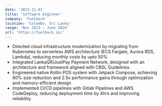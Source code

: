 ```yaml
---
date: '2023-11-01'
title: 'Software Engineer'
company: 'Fuelback'
location: 'Colombo, Sri Lanka'
range: 'Nov 2023 – June 2024'
url: 'https://fuelback.io/'
---
```


- Directed cloud infrastructure modernization by migrating from Kubernetes to serverless AWS architecture (ECS Fargate, Aurora RDS, Lambda), reducing monthly costs by upto 50%
- Integrated LankaQR/JustPay Payment Network, designed with an architecture and framework aligned with CBSL Guidelines.
- Engineered native Kotlin POS system with Jetpack Compose, achieving 80\% size reduction and 2.5x performance gains through optimization and memory-efficient design
- Implemented CI/CD pipelines with Gitlab Pipelines and AWS CodeDeploy, reducing deployment time by 4hrs and improving reliability.
